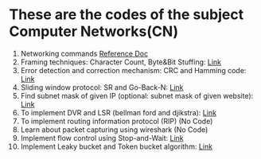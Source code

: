 # These are the codes of the subject Computer Networks(CN)

1. Networking commands [Reference Doc](./Experiment%201/ReadMe.md)
2. Framing techniques: Character Count, Byte&Bit Stuffing: [Link](./Experiment%202/ReadMe.md)
3. Error detection and correction mechanism: CRC and Hamming code: [Link](./Experiment%203/ReadMe.md)
4. Sliding window protocol: SR and Go-Back-N: [Link](./Experiment%204/ReadMe.md)
5. Find subnet mask of given IP (optional: subnet mask of given website): [Link](./Experiment%205/ReadMe.md)
6. To implement DVR and LSR (bellman ford and djikstra): [Link](./Experiment%206/ReadMe.md)
7. To implement routing information protocol (RIP) (No Code)
8. Learn about packet capturing using wireshark (No Code)
9. Implement flow control using Stop-and-Wait: [Link](./Experiment%209/ReadMe.md)
10. Implement Leaky bucket and Token bucket algorithm: [Link](./Experiment%2010/ReadMe.md)